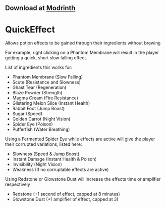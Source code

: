 ## Download at [Modrinth](https://modrinth.com/mod/quickeffect)

# QuickEffect
 
Allows potion effects to be gained through their ingredients without brewing

For example, right clicking on a Phantom Membrane will result in the player getting a quick, short slow falling effect.

List of ingredients this works for:

- Phantom Membrane (Slow Falling)  
- Scute (Resistance and Slowness)  
- Ghast Tear (Regeneration)  
- Blaze Powder (Strength)  
- Magma Cream (Fire Resistance)  
- Glistering Melon Slice (Instant Health)  
- Rabbit Foot (Jump Boost)  
- Sugar (Speed)  
- Golden Carrot (Night Vision)  
- Spider Eye (Poison)  
- Pufferfish (Water Breathing)
  
Using a Fermented Spider Eye while effects are active will give the player their corrupted variations, listed here:

- Slowness (Speed & Jump Boost)  
- Instant Damage (Instant Health & Poison)  
- Invisibility (Night Vision)
- Weakness (If no corruptable effects are active)
  
Using Redstone or Glowstone Dust will increase the effects time or amplifier respectively

- Redstone (+1 second of effect, capped at 8 minutes)  
- Glowstone Dust (+1 amplifier of effect, capped at 3)  
